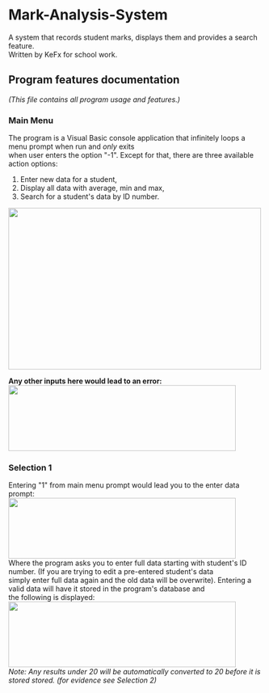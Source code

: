 # Mark-Analysis-System
A system that records student marks, displays them and provides a search feature. <br/>
Written by KeFx for school work.

## Program features documentation
*(This file contains all program usage and features.)* <br/>
### Main Menu
The program is a Visual Basic console application that infinitely loops a menu prompt when run and *only* exits <br/>
when user enters the option "-1". Except for that, there are three available action options:<br/>
1. Enter new data for a student,
2. Display all data with average, min and max,
3. Search for a student's data by ID number. <br/>

<img src="https://user-images.githubusercontent.com/62463532/132792056-1e1df741-e02d-489f-8f81-6a994029c570.png" width="500" height="320"><br/>

**Any other inputs here would lead to an error:<br/>**
<img src="https://user-images.githubusercontent.com/62463532/132790366-3ccd6a9b-a1bf-4691-a2c1-82a140b715ac.png" width="450" height="130">

### Selection 1
Entering "1" from main menu prompt would lead you to the enter data prompt:
<img src="https://user-images.githubusercontent.com/62463532/132791048-6a9c1fc4-1040-4519-80a2-52dfa119ba6b.png" width="450" height="120"><br/>
Where the program asks you to enter full data starting with student's ID number. (If you are trying to edit a pre-entered student's data<br/>
simply enter full data again and the old data will be overwrite). Entering a valid data will have it stored in the program's database and<br/>
the following is displayed:<br/>
<img src="https://user-images.githubusercontent.com/62463532/132791601-8e1485bb-3d17-45a8-bdf6-d2da5610a0f4.png" width="450" height="130"><br/>
*Note: Any results under 20 will be automatically converted to 20 before it is stored stored. (for evidence see Selection 2)*


